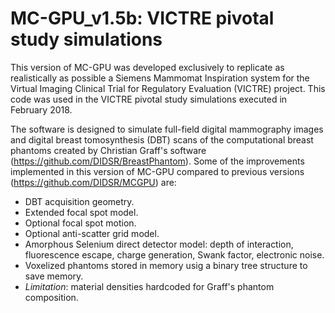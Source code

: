 # MC-GPU_v1.5b: VICTRE pivotal study simulations

This version of MC-GPU was developed exclusively to replicate as realistically as possible a Siemens Mammomat Inspiration system for the Virtual Imaging Clinical Trial for Regulatory Evaluation (VICTRE) project.
This code was used in the VICTRE pivotal study simulations executed in February 2018.

The software is designed to simulate full-field digital mammography images and digital breast tomosynthesis (DBT) scans of the computational breast phantoms created by Christian Graff's software (https://github.com/DIDSR/BreastPhantom).
Some of the improvements implemented in this version of MC-GPU compared to previous versions (https://github.com/DIDSR/MCGPU) are:
- DBT acquisition geometry.
- Extended focal spot model.
- Optional focal spot motion.
- Optional anti-scatter grid model.
- Amorphous Selenium direct detector model: depth of interaction, fluorescence escape, charge generation, Swank factor, electronic noise.
- Voxelized phantoms stored in memory usig a binary tree structure to save memory.
- *Limitation*: material densities hardcoded for Graff's phantom composition.


